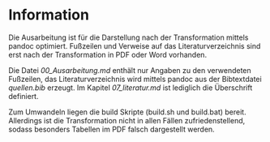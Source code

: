 # Information
Die Ausarbeitung ist für die Darstellung nach der Transformation mittels pandoc optimiert.
Fußzeilen und Verweise auf das Literaturverzeichnis sind erst nach der Transformation in PDF oder Word vorhanden.

Die Datei *00_Ausarbeitung.md* enthält nur Angaben zu den verwendeten Fußzeilen, das Literaturverzeichnis wird mittels pandoc aus der Bibtextdatei *quellen.bib* erzeugt.
Im Kapitel *07_literatur.md* ist lediglich die Überschrift definiert.

Zum Umwandeln liegen die build Skripte (build.sh und build.bat) bereit.
Allerdings ist die Transformation nicht in allen Fällen zufriedenstellend, sodass besonders Tabellen im PDF falsch dargestellt werden.
